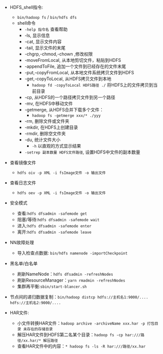 * HDFS_shell指令:
    * `bin/hadoop fs` / `bin/hdfs dfs`
    * shell命令
        * `-help 指令名` 查看帮助
        * -ls, 显示信息
        * -cat, 显示文件内容
        * -tail, 显示文件的末尾
        * -chgrp,-chmod,-chown ,修改权限
        * -moveFromLocal, 从本地剪切文件，粘贴到HDFS
        * -appendToFile, 追加一个文件到已经存在的文件末尾
        * -put,-copyFromLocal, 从本地文件系统拷贝文件到HDFS
        * -get,-copyToLocal, 从HDFS拷贝文件到本地
            * `hadoop fd -copyToLocal HDFS路径 ./` 将HDFS上的文件拷贝到当前目录
        * -cp, 从HDFS的一个路径拷贝文件到另一个路径
        * -mv, 在HDFS中移动文件
        * -getmerge, 从HDFS合并下载多个文件：
            * `hadoop fs -getmerge xxx/* ./yyy`
        * -rm, 删除文件或文件夹 
        * -mkdir, 在HDFS上创建目录
        * -rmdir, 删除空文件夹
        * -du, 统计文件大小
            * `-h` 以直观的方式显示结果
        * `-setrep 副本数量 HDFS文件路径`, 设置HDFS中文件的副本数量

* 查看镜像文件
    * `hdfs oiv -p XML -i fsImage文件 -o 输出文件`
* 查看日志文件
    * `hdfs oev -p XML -i fsImage文件 -o 输出文件`
* 安全模式
    * 查看:`hdfs dfsadmin -safemode get`
    * 阻塞/等待:`hdfs dfsadmin -safemode wait`
    * 进入:`hdfs dfsadmin -safemode enter`
    * 离开:`hdfs dfsadmin -safemode leave`
* NN故障处理
    * 导入检查点数据: `bin/hdfs namenode -importCheckpoint`
* 黑名单/白名单
    * 刷新NameNode：`hdfs dfsadmin -refreshNodes`
    * 刷新ResourceManager：`yarn rmadmin -refreshNodes`
    * 集群再平衡:`sbin/start-blancer.sh`
* 节点间的递归数据复制：`bin/hadoop distcp hdfs://主机名1:9000/.... hdfs://主机名2:9000/....`
* HAR文件:
    * 小文件转换HAR文件：`hadoop archive -archiveName xxx.har -p 打包目录 未存在的存储目录`
    * 解压HAR文件到HDFS第二名某个目录：`hadoop fs -cp har:///路径/xx.har/* 解压路径`
    * 查看HAR文件中的内容：`* hadoop fs -ls -R har:///路径/xx.har`
                    
